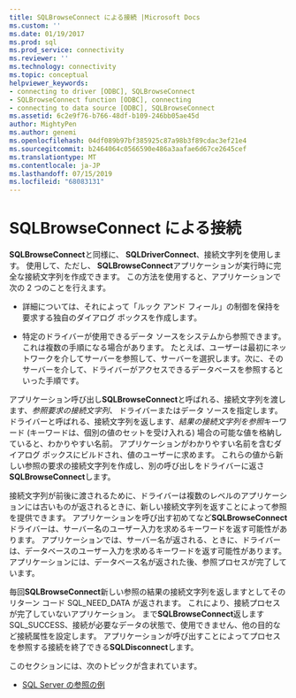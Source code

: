 ```yaml
---
title: SQLBrowseConnect による接続 |Microsoft Docs
ms.custom: ''
ms.date: 01/19/2017
ms.prod: sql
ms.prod_service: connectivity
ms.reviewer: ''
ms.technology: connectivity
ms.topic: conceptual
helpviewer_keywords:
- connecting to driver [ODBC], SQLBrowseConnect
- SQLBrowseConnect function [ODBC], connecting
- connecting to data source [ODBC], SQLBrowseConnect
ms.assetid: 6c2e9f76-b766-48df-b109-246bb05ae45d
author: MightyPen
ms.author: genemi
ms.openlocfilehash: 04df089b97bf385925c87a98b3f89cdac3ef21e4
ms.sourcegitcommit: b2464064c0566590e486a3aafae6d67ce2645cef
ms.translationtype: MT
ms.contentlocale: ja-JP
ms.lasthandoff: 07/15/2019
ms.locfileid: "68083131"
---
```

# <a name="connecting-with-sqlbrowseconnect"></a>SQLBrowseConnect による接続
**SQLBrowseConnect**と同様に、 **SQLDriverConnect**、接続文字列を使用します。 使用して、ただし、 **SQLBrowseConnect**アプリケーションが実行時に完全な接続文字列を作成できます。 この方法を使用すると、アプリケーションで次の 2 つのことを行えます。  
  
-   詳細については、それによって「ルック アンド フィール」の制御を保持を要求する独自のダイアログ ボックスを作成します。  
  
-   特定のドライバーが使用できるデータ ソースをシステムから参照できます。これは複数の手順になる場合があります。 たとえば、ユーザーは最初にネットワークを介してサーバーを参照して、サーバーを選択します。次に、そのサーバーを介して、ドライバーがアクセスできるデータベースを参照するといった手順です。  
  
 アプリケーション呼び出し**SQLBrowseConnect**と呼ばれる、接続文字列を渡します、*参照要求の接続文字列、* ドライバーまたはデータ ソースを指定します。 ドライバーと呼ばれる、接続文字列を返します、*結果の接続文字列を参照*キーワード (キーワードは、個別の値のセットを受け入れる) 場合の可能な値を格納していると、わかりやすい名前。 アプリケーションがわかりやすい名前を含むダイアログ ボックスにビルドされ、値のユーザーに求めます。 これらの値から新しい参照の要求の接続文字列を作成し、別の呼び出しをドライバーに返さ**SQLBrowseConnect**します。  
  
 接続文字列が前後に渡されるために、ドライバーは複数のレベルのアプリケーションには古いものが返されるときに、新しい接続文字列を返すことによって参照を提供できます。 アプリケーションを呼び出す初めてなど**SQLBrowseConnect**ドライバーは、サーバー名のユーザー入力を求めるキーワードを返す可能性があります。 アプリケーションでは、サーバー名が返される、ときに、ドライバーは、データベースのユーザー入力を求めるキーワードを返す可能性があります。 アプリケーションには、データベース名が返された後、参照プロセスが完了しています。  
  
 毎回**SQLBrowseConnect**新しい参照の結果の接続文字列を返しますとしてそのリターン コード SQL_NEED_DATA が返されます。 これにより、接続プロセスが完了していないアプリケーション。 まで**SQLBrowseConnect**返します SQL_SUCCESS、接続が必要なデータの状態で、使用できません、他の目的など接続属性を設定します。 アプリケーションが呼び出すことによってプロセスを参照する接続を終了できる**SQLDisconnect**します。  
  
 このセクションには、次のトピックが含まれています。  
  
-   [SQL Server の参照の例](../../../odbc/reference/develop-app/sql-server-browsing-example.md)
